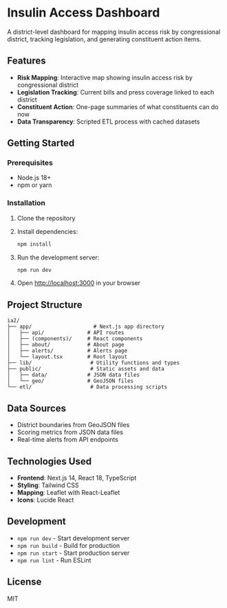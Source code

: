 # Insulin Access Dashboard

A district-level dashboard for mapping insulin access risk by congressional district, tracking legislation, and generating constituent action items.

## Features

- **Risk Mapping**: Interactive map showing insulin access risk by congressional district
- **Legislation Tracking**: Current bills and press coverage linked to each district
- **Constituent Action**: One-page summaries of what constituents can do now
- **Data Transparency**: Scripted ETL process with cached datasets

## Getting Started

### Prerequisites

- Node.js 18+ 
- npm or yarn

### Installation

1. Clone the repository
2. Install dependencies:
   ```bash
   npm install
   ```

3. Run the development server:
   ```bash
   npm run dev
   ```

4. Open [http://localhost:3000](http://localhost:3000) in your browser

## Project Structure

```
ia2/
├── app/                    # Next.js app directory
│   ├── api/              # API routes
│   ├── (components)/     # React components
│   ├── about/            # About page
│   ├── alerts/           # Alerts page
│   └── layout.tsx        # Root layout
├── lib/                   # Utility functions and types
├── public/                # Static assets and data
│   ├── data/             # JSON data files
│   └── geo/              # GeoJSON files
└── etl/                   # Data processing scripts
```

## Data Sources

- District boundaries from GeoJSON files
- Scoring metrics from JSON data files
- Real-time alerts from API endpoints

## Technologies Used

- **Frontend**: Next.js 14, React 18, TypeScript
- **Styling**: Tailwind CSS
- **Mapping**: Leaflet with React-Leaflet
- **Icons**: Lucide React

## Development

- `npm run dev` - Start development server
- `npm run build` - Build for production
- `npm run start` - Start production server
- `npm run lint` - Run ESLint

## License

MIT
